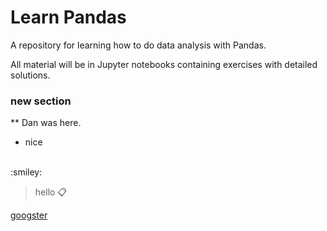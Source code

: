 # Learn Pandas
A repository for learning how to do data analysis with Pandas. 

All material will be in Jupyter notebooks containing exercises with detailed solutions.

### new section

** Dan was here.

* nice
<br>
:smiley:

> hello
:clipboard:

[googster](google.com)
